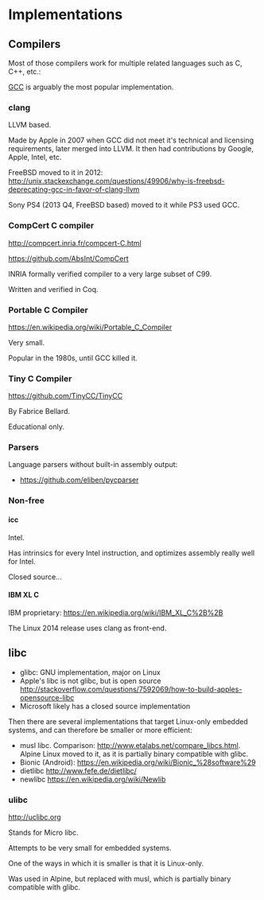 # Implementations

## Compilers

Most of those compilers work for multiple related languages such as C, C++, etc.:

[GCC](gcc/) is arguably the most popular implementation.

### clang

LLVM based.

Made by Apple in 2007 when GCC did not meet it's technical and licensing requirements, later merged into LLVM. It then had contributions by Google, Apple, Intel, etc.

FreeBSD moved to it in 2012: <http://unix.stackexchange.com/questions/49906/why-is-freebsd-deprecating-gcc-in-favor-of-clang-llvm>

Sony PS4 (2013 Q4, FreeBSD based) moved to it while PS3 used GCC.

### CompCert C compiler

<http://compcert.inria.fr/compcert-C.html>

<https://github.com/AbsInt/CompCert>

INRIA formally verified compiler to a very large subset of C99.

Written and verified in Coq.

### Portable C Compiler

<https://en.wikipedia.org/wiki/Portable_C_Compiler>

Very small.

Popular in the 1980s, until GCC killed it.

### Tiny C Compiler

<https://github.com/TinyCC/TinyCC>

By Fabrice Bellard.

Educational only.

### Parsers

Language parsers without built-in assembly output:

- <https://github.com/eliben/pycparser>

### Non-free

#### icc

Intel.

Has intrinsics for every Intel instruction, and optimizes assembly really well for Intel. 

Closed source...

#### IBM XL C

IBM proprietary: <https://en.wikipedia.org/wiki/IBM_XL_C%2B%2B>

The Linux 2014 release uses clang as front-end.

## libc

- glibc: GNU implementation, major on Linux
- Apple's libc is not glibc, but is open source <http://stackoverflow.com/questions/7592069/how-to-build-apples-opensource-libc>
- Microsoft likely has a closed source implementation

Then there are several implementations that target Linux-only embedded systems, and can therefore be smaller or more efficient:

- musl libc. Comparison: <http://www.etalabs.net/compare_libcs.html>. Alpine Linux moved to it, as it is partially binary compatible with glibc.
- Bionic (Android): <https://en.wikipedia.org/wiki/Bionic_%28software%29>
- dietlibc <http://www.fefe.de/dietlibc/>
- newlibc <https://en.wikipedia.org/wiki/Newlib>

### ulibc

<http://uclibc.org>

Stands for Micro libc.

Attempts to be very small for embedded systems.

One of the ways in which it is smaller is that it is Linux-only.

Was used in Alpine, but replaced with musl, which is partially binary compatible with glibc.
